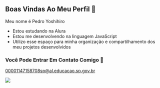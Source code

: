 ## Boas Vindas Ao Meu Perfil 🤙

Meu nome é Pedro Yoshihiro

- Estou estudando na Alura
- Estou me desenvolvendo na linguagem JavaScript
- Utilizo esse espaço para minha organização e compartilhamento dos meu projetos desenvolvidos

### Você Pode Entrar Em Contato Comigo 📧

00001147158708sp@al.educacao.sp.gov.br


![](https://media1.tenor.com/m/_o8GHyOl5g0AAAAC/bruce-lee-bow.gif)
